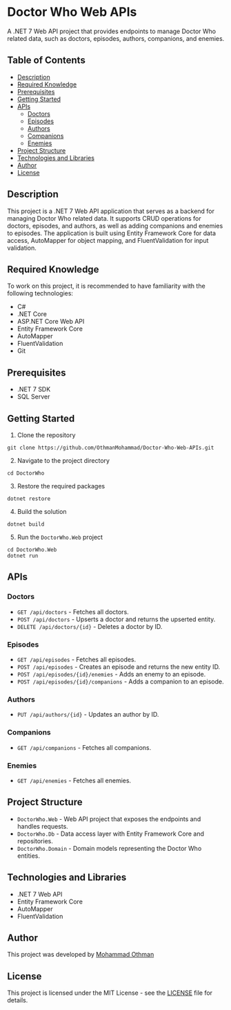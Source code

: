 # Doctor Who Web APIs

A .NET 7 Web API project that provides endpoints to manage Doctor Who related data, such as doctors, episodes, authors, companions, and enemies.

## Table of Contents

- [Description](#description)
- [Required Knowledge](#Required-Knowledge)
- [Prerequisites](#prerequisites)
- [Getting Started](#getting-started)
- [APIs](#apis)
  - [Doctors](#doctors)
  - [Episodes](#episodes)
  - [Authors](#authors)
  - [Companions](#companions)
  - [Enemies](#enemies)
- [Project Structure](#project-structure)
- [Technologies and Libraries](#technologies-and-libraries)
- [Author](#Author)
- [License](#License)

## Description

This project is a .NET 7 Web API application that serves as a backend for managing Doctor Who related data. It supports CRUD operations for doctors, episodes, and authors, as well as adding companions and enemies to episodes. The application is built using Entity Framework Core for data access, AutoMapper for object mapping, and FluentValidation for input validation.

## Required Knowledge

To work on this project, it is recommended to have familiarity with the following technologies:

- C#
- .NET Core
- ASP.NET Core Web API
- Entity Framework Core
- AutoMapper
- FluentValidation
- Git


## Prerequisites

- .NET 7 SDK
- SQL Server

## Getting Started

1. Clone the repository 
```shell
git clone https://github.com/OthmanMohammad/Doctor-Who-Web-APIs.git
```
2. Navigate to the project directory
```shell
cd DoctorWho
```
3. Restore the required packages
```shell
dotnet restore
```
4. Build the solution
```shell
dotnet build
```
5. Run the `DoctorWho.Web` project
```shell
cd DoctorWho.Web
dotnet run
```


## APIs

### Doctors

- `GET /api/doctors` - Fetches all doctors.
- `POST /api/doctors` - Upserts a doctor and returns the upserted entity.
- `DELETE /api/doctors/{id}` - Deletes a doctor by ID.

### Episodes

- `GET /api/episodes` - Fetches all episodes.
- `POST /api/episodes` - Creates an episode and returns the new entity ID.
- `POST /api/episodes/{id}/enemies` - Adds an enemy to an episode.
- `POST /api/episodes/{id}/companions` - Adds a companion to an episode.

### Authors

- `PUT /api/authors/{id}` - Updates an author by ID.


### Companions

- `GET /api/companions` - Fetches all companions.

### Enemies

- `GET /api/enemies` - Fetches all enemies.

## Project Structure

- `DoctorWho.Web` - Web API project that exposes the endpoints and handles requests.
- `DoctorWho.Db` - Data access layer with Entity Framework Core and repositories.
- `DoctorWho.Domain` - Domain models representing the Doctor Who entities.

## Technologies and Libraries

- .NET 7 Web API
- Entity Framework Core
- AutoMapper
- FluentValidation

## Author

This project was developed by [Mohammad Othman](https://github.com/OthmanMohammad)

## License

This project is licensed under the MIT License - see the [LICENSE](LICENSE) file for details.



